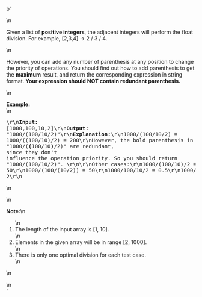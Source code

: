 b'<div class="question-description">\n<p><p>Given a list of <b>positive integers</b>, the adjacent integers will perform the float division. For example, [2,3,4] -&gt; 2 / 3 / 4.</p>\n<p>However, you can add any number of parenthesis at any position to change the priority of operations. You should find out how to add parenthesis to get the <b>maximum</b> result, and return the corresponding expression in string format. <b>Your expression should NOT contain redundant parenthesis.</b></p>\n<p><b>Example:</b><br/>\n<pre>\r\n<b>Input:</b> [1000,100,10,2]\r\n<b>Output:</b> "1000/(100/10/2)"\r\n<b>Explanation:</b>\r\n1000/(100/10/2) = 1000/((100/10)/2) = 200\r\nHowever, the bold parenthesis in "1000/(<b>(</b>100/10<b>)</b>/2)" are redundant, <br/>since they don\'t influence the operation priority. So you should return "1000/(100/10/2)". \r\n\r\nOther cases:\r\n1000/(100/10)/2 = 50\r\n1000/(100/(10/2)) = 50\r\n1000/100/10/2 = 0.5\r\n1000/100/(10/2) = 2\r\n</pre>\n</p>\n<p><b>Note:</b>\n<ol>\n<li>The length of the input array is [1, 10].</li>\n<li>Elements in the given array will be in range [2, 1000].</li>\n<li>There is only one optimal division for each test case.</li>\n</ol>\n</p></p>\n</div>'